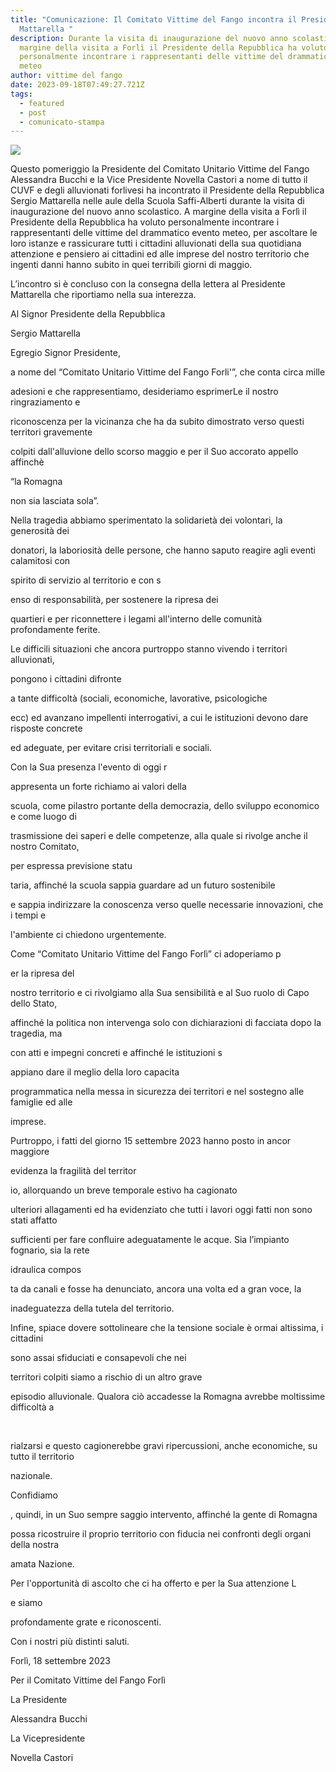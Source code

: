 ```yaml
---
title: "Comunicazione: Il Comitato Vittime del Fango incontra il Presidente
  Mattarella "
description: Durante la visita di inaugurazione del nuovo anno scolastico,
  margine della visita a Forlì il Presidente della Repubblica ha voluto
  personalmente incontrare i rappresentanti delle vittime del drammatico evento
  meteo
author: vittime del fango
date: 2023-09-18T07:49:27.721Z
tags:
  - featured
  - post
  - comunicato-stampa
---
```

![](/static/img/c5e227df-bd1b-45d3-9e65-2d70531291bc.jpg)

Questo pomeriggio la Presidente del Comitato Unitario Vittime del Fango Alessandra Bucchi e la Vice Presidente Novella Castori a nome di tutto il CUVF e degli alluvionati forlivesi ha incontrato il Presidente della Repubblica Sergio Mattarella nelle aule della Scuola Saffi-Alberti durante la visita di inaugurazione del nuovo anno scolastico. A margine della visita a Forlì il Presidente della Repubblica ha voluto personalmente incontrare i rappresentanti delle vittime del drammatico evento meteo, per ascoltare le loro istanze e rassicurare tutti i cittadini alluvionati della sua quotidiana attenzione e pensiero ai cittadini ed alle imprese del nostro territorio che ingenti danni hanno subito in quei terribili giorni di maggio.

L’incontro si è concluso con la consegna della lettera al Presidente Mattarella che riportiamo nella sua interezza.



Al Signor Presidente della Repubblica

Sergio Mattarella

Egregio Signor Presidente,

a nome del “Comitato Unitario Vittime del Fango Forli'”, che conta circa mille

adesioni e che rappresentiamo, desideriamo esprimerLe il nostro ringraziamento e

riconoscenza per la vicinanza che ha da subito dimostrato verso questi territori gravemente

colpiti dall'alluvione dello scorso maggio e per il Suo accorato appello affinchè

“la Romagna

non sia lasciata sola”.

Nella tragedia abbiamo sperimentato la solidarietà dei volontari, la generosità dei

donatori, la laboriosità delle persone, che hanno saputo reagire agli eventi calamitosi con

spirito di servizio al territorio e con s

enso di responsabilità, per sostenere la ripresa dei

quartieri e per riconnettere i legami all'interno delle comunità profondamente ferite.

Le difficili situazioni che ancora purtroppo stanno vivendo i territori alluvionati,

pongono i cittadini difronte

a tante difficoltà (sociali, economiche, lavorative, psicologiche

ecc) ed avanzano impellenti interrogativi, a cui le istituzioni devono dare risposte concrete

ed adeguate, per evitare crisi territoriali e sociali.

Con la Sua presenza l'evento di oggi r

appresenta un forte richiamo ai valori della

scuola, come pilastro portante della democrazia, dello sviluppo economico e come luogo di

trasmissione dei saperi e delle competenze, alla quale si rivolge anche il nostro Comitato,

per espressa previsione statu

taria, affinché la scuola sappia guardare ad un futuro sostenibile

e sappia indirizzare la conoscenza verso quelle necessarie innovazioni, che i tempi e

l'ambiente ci chiedono urgentemente.

Come “Comitato Unitario Vittime del Fango Forlì” ci adoperiamo p

er la ripresa del

nostro territorio e ci rivolgiamo alla Sua sensibilità e al Suo ruolo di Capo dello Stato,

affinché la politica non intervenga solo con dichiarazioni di facciata dopo la tragedia, ma

con atti e impegni concreti e affinché le istituzioni s

appiano dare il meglio della loro capacita

programmatica nella messa in sicurezza dei territori e nel sostegno alle famiglie ed alle

imprese.

Purtroppo, i fatti del giorno 15 settembre 2023 hanno posto in ancor maggiore

evidenza la fragilità del territor

io, allorquando un breve temporale estivo ha cagionato

ulteriori allagamenti ed ha evidenziato che tutti i lavori oggi fatti non sono stati affatto

sufficienti per fare confluire adeguatamente le acque. Sia l’impianto fognario, sia la rete

idraulica compos

ta da canali e fosse ha denunciato, ancora una volta ed a gran voce, la

inadeguatezza della tutela del territorio.

Infine, spiace dovere sottolineare che la tensione sociale è ormai altissima, i cittadini

sono assai sfiduciati e consapevoli che nei

territori colpiti siamo a rischio di un altro grave

episodio alluvionale. Qualora ciò accadesse la Romagna avrebbe moltissime difficoltà a

​

rialzarsi e questo cagionerebbe gravi ripercussioni, anche economiche, su tutto il territorio

nazionale.

Confidiamo

, quindi, in un Suo sempre saggio intervento, affinché la gente di Romagna

possa ricostruire il proprio territorio con fiducia nei confronti degli organi della nostra

amata Nazione.

Per l'opportunità di ascolto che ci ha offerto e per la Sua attenzione L

e siamo

profondamente grate e riconoscenti.

Con i nostri più distinti saluti.

Forlì, 18 settembre 2023

Per il Comitato Vittime del Fango Forlì

La Presidente

Alessandra Bucchi

La Vicepresidente

Novella Castori